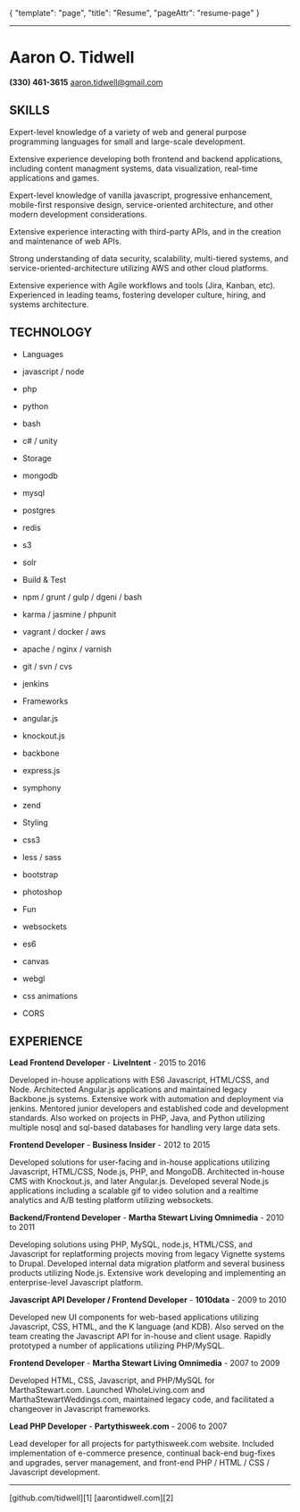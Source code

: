 
{
	"template": "page",
	"title": "Resume",
	"pageAttr": "resume-page"
}

---

<div class="letterhead">

<h1>Aaron O. Tidwell</h1>

<strong>(330) 461-3615</strong>
<a href="mailto:aaron.tidwell@gmail.com">aaron.tidwell@gmail.com</a>

</div>

SKILLS
--

<div class="skills">

<p>Expert-level knowledge of a variety of web and general purpose programming languages for small and large-scale development.</p>

<p>Extensive experience developing both frontend and backend applications, including content managment systems, data visualization, real-time applications and games.</p>

<p>Expert-level knowledge of vanilla javascript, progressive enhancement, mobile-first responsive design, service-oriented architecture, and other modern development considerations.</p>

<p>Extensive experience interacting with third-party APIs, and in the creation and maintenance of web APIs.</p>

<p>Strong understanding of data security, scalability, multi-tiered systems, and service-oriented-architecture utilizing AWS and other cloud platforms.</p>

<p>Extensive experience with Agile workflows and tools (Jira, Kanban, etc).  Experienced in leading teams, fostering developer culture, hiring, and systems architecture.</p>


</div>

TECHNOLOGY
--

* Languages
* javascript / node
* php
* python
* bash
* c# / unity


* Storage
* mongodb
* mysql
* postgres
* redis
* s3
* solr


* Build & Test
* npm / grunt / gulp / dgeni / bash
* karma / jasmine / phpunit
* vagrant / docker / aws
* apache / nginx / varnish
* git / svn / cvs
* jenkins


* Frameworks
* angular.js
* knockout.js
* backbone
* express.js
* symphony
* zend


* Styling
* css3
* less / sass
* bootstrap
* photoshop


* Fun
* websockets
* es6
* canvas
* webgl
* css animations
* CORS

EXPERIENCE
--

**Lead Frontend Developer** - **LiveIntent** - 2015 to 2016

Developed in-house applications with ES6 Javascript, HTML/CSS, and Node.  Architected Angular.js applications and maintained legacy Backbone.js systems.  Extensive work with automation and deployment via jenkins.  Mentored junior developers and established code and development standards.  Also worked on projects in PHP, Java, and Python utilizing multiple nosql and sql-based databases for handling very large data sets.


**Frontend Developer** - **Business Insider** - 2012 to 2015

Developed solutions for user-facing and in-house applications utilizing Javascript, HTML/CSS, Node.js, PHP, and MongoDB.  Architected in-house CMS with Knockout.js, and later Angular.js.  Developed several Node.js applications including a scalable gif to video solution and a realtime analytics and A/B testing platform utilizing websockets.


**Backend/Frontend Developer** - **Martha Stewart Living Omnimedia** - 2010 to 2011

Developing solutions using PHP, MySQL, node.js, HTML/CSS, and Javascript for replatforming projects moving from legacy Vignette systems to Drupal.  Developed internal data migration platform and several business products utilizing Node.js. Extensive work developing and implementing an enterprise-level Javascript platform.


**Javascript API Developer / Frontend Developer** - **1010data** - 2009 to 2010

Developed new UI components for web-based applications utilizing Javascript, CSS, HTML, and the K language (and KDB). Also served on the team creating the Javascript API for in-house and client usage.  Rapidly prototyped a number of applications utilizing PHP/MySQL.


**Frontend Developer** - **Martha Stewart Living Omnimedia** - 2007 to 2009

Developed HTML, CSS, Javascript, and PHP/MySQL for MarthaStewart.com. Launched WholeLiving.com and MarthaStewartWeddings.com, maintained legacy code, and facilitated a changeover in Javascript frameworks.


**Lead PHP Developer** - **Partythisweek.com** - 2006 to 2007

Lead developer for all projects for partythisweek.com website. Included implementation of e-commerce
presence, continual back-end bug-fixes and upgrades, server management, and front-end PHP / HTML /
CSS / Javascript development.

<hr />

<div class="foot">
	<span><i class="fa fa-github"></i> [github.com/tidwell][1]</span>
	<span><i class="fa fa-file-o"></i> [aarontidwell.com][2]</span>
</div>

 [1]: http://www.github.com/tidwell "Aaron Tidwell on github"
 [2]: http://www.aarontidwell.com "AaronTidwell.com website"

